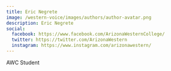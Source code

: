 ```yaml
---
title: Eric Negrete
image: /western-voice/images/authors/author-avatar.png
description: Eric Negrete
social:
  facebook: https://www.facebook.com/ArizonaWesternCollege/
  twitter: https://twitter.com/ArizonaWestern
  instagram: https://www.instagram.com/arizonawestern/
---
```


AWC Student